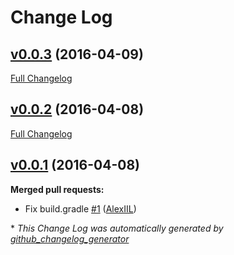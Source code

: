 # Change Log

## [v0.0.3](https://github.com/insuusvenerati/SWNMod/tree/v0.0.3) (2016-04-09)
[Full Changelog](https://github.com/insuusvenerati/SWNMod/compare/v0.0.2...v0.0.3)

## [v0.0.2](https://github.com/insuusvenerati/SWNMod/tree/v0.0.2) (2016-04-08)
[Full Changelog](https://github.com/insuusvenerati/SWNMod/compare/v0.0.1...v0.0.2)

## [v0.0.1](https://github.com/insuusvenerati/SWNMod/tree/v0.0.1) (2016-04-08)
**Merged pull requests:**

- Fix build.gradle [\#1](https://github.com/insuusvenerati/SWNMod/pull/1) ([AlexIIL](https://github.com/AlexIIL))



\* *This Change Log was automatically generated by [github_changelog_generator](https://github.com/skywinder/Github-Changelog-Generator)*